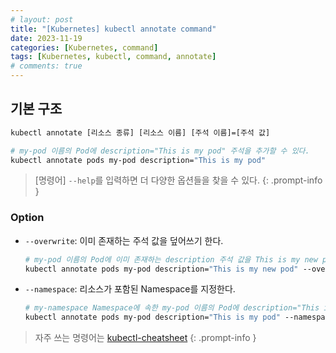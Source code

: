 ```yaml
---
# layout: post
title: "[Kubernetes] kubectl annotate command"
date: 2023-11-19
categories: [Kubernetes, command]
tags: [Kubernetes, kubectl, command, annotate]
# comments: true
---
```


## 기본 구조

```bash
kubectl annotate [리소스 종류] [리소스 이름] [주석 이름]=[주석 값]

# my-pod 이름의 Pod에 description="This is my pod" 주석을 추가할 수 있다.
kubectl annotate pods my-pod description="This is my pod"
```

> [명령어] `--help`를 입력하면 더 다양한 옵션들을 찾을 수 있다.
{: .prompt-info }

### Option

- `--overwrite`: 이미 존재하는 주석 값을 덮어쓰기 한다.
    ```bash
    # my-pod 이름의 Pod에 이미 존재하는 description 주석 값을 This is my new pod으로 덮어쓴다.
    kubectl annotate pods my-pod description="This is my new pod" --overwrite
    ```

- `--namespace`: 리소스가 포함된 Namespace를 지정한다.
    ```bash
    # my-namespace Namespace에 속한 my-pod 이름의 Pod에 description="This is my pod" 주석을 추가
    kubectl annotate pods my-pod description="This is my pod" --namespace my-namespace
    ```

> 자주 쓰는 명령어는 [kubectl-cheatsheet](https://kubernetes.io/docs/reference/kubectl/cheatsheet/)
{: .prompt-info }